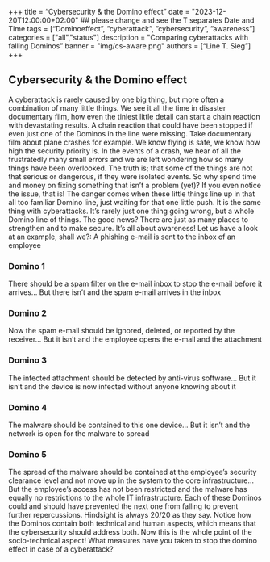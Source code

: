 +++ title = “Cybersecurity & the Domino effect” date = "2023-12-20T12:00:00+02:00" ## please change and see the T separates Date and Time tags = [“Dominoeffect”, ”cyberattack”, ”cybersecurity”, ”awareness”] categories = ["all","status"] description = "Comparing cyberattacks with falling Dominos” banner = "img/cs-aware.png" authors = [“Line T. Sieg”] +++

## Cybersecurity & the Domino effect 

A cyberattack is rarely caused by one big thing, but more often a combination of many little things. We see it all the time in disaster documentary film, how even the tiniest little detail can start a chain reaction with devastating results. A chain reaction that could have been stopped if even just one of the Dominos in the line were missing. 
Take documentary film about plane crashes for example. We know flying is safe, we know how high the security priority is. In the events of a crash, we hear of all the frustratedly many small errors and we are left wondering how so many things have been overlooked. 
The truth is; that some of the things are not that serious or dangerous, if they were isolated events. So why spend time and money on fixing something that isn’t a problem (yet)? If you even notice the issue, that is!
The danger comes when these little things line up in that all too familiar Domino line, just waiting for that one little push. 
It is the same thing with cyberattacks. It’s rarely just one thing going wrong, but a whole Domino line of things. 
The good news? There are just as many places to strengthen and to make secure. It’s all about awareness! Let us have a look at an example, shall we?:
A phishing e-mail is sent to the inbox of an employee

### Domino 1
There should be a spam filter on the e-mail inbox to stop the e-mail before it arrives… But there isn’t and the spam e-mail arrives in the inbox

### Domino 2
Now the spam e-mail should be ignored, deleted, or reported by the receiver… But it isn’t and the employee opens the e-mail and the attachment

### Domino 3
The infected attachment should be detected by anti-virus software… But it isn’t and the device is now infected without anyone knowing about it

### Domino 4
The malware should be contained to this one device… But it isn’t and the network is open for the malware to spread

### Domino 5
The spread of the malware should be contained at the employee’s security clearance level and not move up in the system to the core infrastructure… But the employee’s access has not been restricted and the malware has equally no restrictions to the whole IT infrastructure. 
Each of these Dominos could and should have prevented the next one from falling to prevent further repercussions. Hindsight is always 20/20 as they say. 
Notice how the Dominos contain both technical and human aspects, which means that the cybersecurity should address both. Now this is the whole point of the socio-technical aspect!
What measures have you taken to stop the domino effect in case of a cyberattack? 
